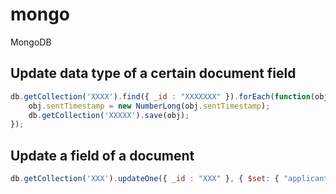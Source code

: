 # mongo
MongoDB

## Update data type of a certain document field
```js
db.getCollection('XXXX').find({ _id : "XXXXXXX" }).forEach(function(obj) { 
    obj.sentTimestamp = new NumberLong(obj.sentTimestamp);
    db.getCollection('XXXXX').save(obj);
});
```

## Update a field of a document
```js
db.getCollection('XXX').updateOne({ _id : "XXX" }, { $set: { "applicant.firstName" : "BLA BLA BLA" } } );
```
